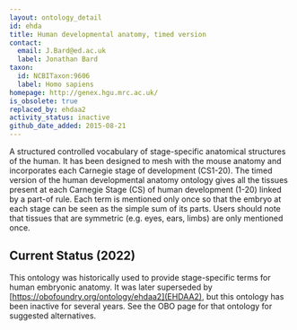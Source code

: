 ```yaml
---
layout: ontology_detail
id: ehda
title: Human developmental anatomy, timed version
contact:
  email: J.Bard@ed.ac.uk
  label: Jonathan Bard
taxon:
  id: NCBITaxon:9606
  label: Homo sapiens
homepage: http://genex.hgu.mrc.ac.uk/
is_obsolete: true
replaced_by: ehdaa2
activity_status: inactive
github_date_added: 2015-08-21
---
```


A structured controlled vocabulary of stage-specific anatomical structures of the human. It has been designed to mesh with the mouse anatomy and incorporates each Carnegie stage of development (CS1-20). The timed version of the human developmental anatomy ontology gives all the tissues present at each Carnegie Stage (CS) of human development (1-20) linked by a part-of rule. Each term is mentioned only once so that the embryo at each stage can be seen as the simple sum of its parts. Users should note that tissues that are symmetric (e.g. eyes, ears, limbs) are only mentioned once.

## Current Status (2022)

This ontology was historically used to provide stage-specific terms for human embryonic anatomy. It was later superseded by [https://obofoundry.org/ontology/ehdaa2](EHDAA2), but this ontology has been inactive for several years. See the OBO page for that ontology for suggested alternatives.

